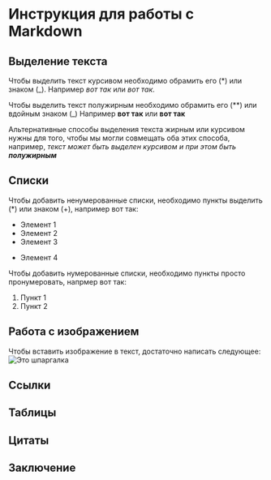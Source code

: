 # Инструкция для работы с Markdown

## Выделение текста

Чтобы выделить текст курсивом необходимо обрамить его (*) или знаком (_). Например *вот так* или _вот так_. 

Чтобы выделить текст полужирным необходимо обрамить его (**) или вдойным знаком (_) Например **вот так** или __вот так__

Альтернативные способы выделения текста жирным или курсивом нужны для того, чтобы мы могли совмещать оба этих способа, например, _текст может быть выделен курсивом и при этом быть **полужирным**_

## Списки
Чтобы добавить ненумерованные списки, необходимо пункты выделить (*) или знаком (+), например вот так:
* Элемент 1
* Элемент 2
* Элемент 3
+ Элемент 4

Чтобы добавить нумерованные списки, необходимо пункты просто пронумеровать, напрмер вот так:

1. Пункт 1
2. Пункт 2

## Работа с изображением

Чтобы вставить изображение в текст, достаточно написать следующее: ![Это шпаргалка](photo_2022-01-31_15-19-10.jpg)

## Ссылки

## Таблицы

## Цитаты

## Заключение